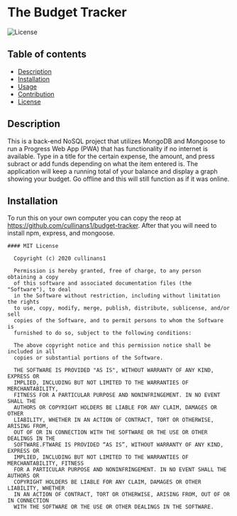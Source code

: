  # The Budget Tracker
  
  
  ![License](https://img.shields.io/badge/license-mit-informational.svg)

  ## Table of contents

  * [Description](#description)
  * [Installation](#installation)
  * [Usage](#usage)
  * [Contribution](#contribution)
  * [License](#license)


  ## Description
  
  This is a back-end NoSQL project that utilizes MongoDB and Mongoose to run a Progress Web App (PWA) that has functionality if no internet is available. Type in a title for the certain expense, the amount, and press subract or add funds depending on what the item entered is. The application will keep a running total of your balance and display a graph showing your budget. Go offline and this will still function as if it was online. 

  ## Installation

  To run this on your own computer you can copy the reop at https://github.com/cullinans1/budget-tracker. After that you will need to install npm, express, and mongoose.
  
    #### MIT License

      Copyright (c) 2020 cullinans1

      Permission is hereby granted, free of charge, to any person obtaining a copy
      of this software and associated documentation files (the "Software"), to deal
      in the Software without restriction, including without limitation the rights
      to use, copy, modify, merge, publish, distribute, sublicense, and/or sell
      copies of the Software, and to permit persons to whom the Software is
      furnished to do so, subject to the following conditions:

      The above copyright notice and this permission notice shall be included in all
      copies or substantial portions of the Software.

      THE SOFTWARE IS PROVIDED "AS IS", WITHOUT WARRANTY OF ANY KIND, EXPRESS OR
      IMPLIED, INCLUDING BUT NOT LIMITED TO THE WARRANTIES OF MERCHANTABILITY,
      FITNESS FOR A PARTICULAR PURPOSE AND NONINFRINGEMENT. IN NO EVENT SHALL THE
      AUTHORS OR COPYRIGHT HOLDERS BE LIABLE FOR ANY CLAIM, DAMAGES OR OTHER
      LIABILITY, WHETHER IN AN ACTION OF CONTRACT, TORT OR OTHERWISE, ARISING FROM,
      OUT OF OR IN CONNECTION WITH THE SOFTWARE OR THE USE OR OTHER DEALINGS IN THE
      SOFTWARE.FTWARE IS PROVIDED “AS IS”, WITHOUT WARRANTY OF ANY KIND, EXPRESS OR 
      IMPLIED, INCLUDING BUT NOT LIMITED TO THE WARRANTIES OF MERCHANTABILITY, FITNESS 
      FOR A PARTICULAR PURPOSE AND NONINFRINGEMENT. IN NO EVENT SHALL THE AUTHORS OR 
      COPYRIGHT HOLDERS BE LIABLE FOR ANY CLAIM, DAMAGES OR OTHER LIABILITY, WHETHER 
      IN AN ACTION OF CONTRACT, TORT OR OTHERWISE, ARISING FROM, OUT OF OR IN CONNECTION 
      WITH THE SOFTWARE OR THE USE OR OTHER DEALINGS IN THE SOFTWARE.
